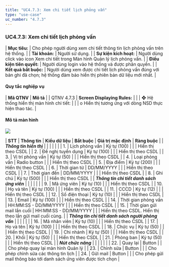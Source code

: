 ```yaml
---
title: "UC4.7.3: Xem chi tiết lịch phỏng vấn"
type: "use-case"
uc_number: "4.7.3"
---
```


### UC4.7.3: Xem chi tiết lịch phỏng vấn

| **Mục tiêu:** | Cho phép người dùng xem chi tiết thông tin lịch phỏng vấn trên hệ thống. |
| **Tài khoản:** | Người sử dụng. |
| **Sự kiện kích hoạt:** | Người dùng click vào icon Xem chi tiết trong Màn hình Quản lý lịch phỏng vấn. |
| **Điều kiện tiên quyết:** | Người dùng login vào hệ thống và được phân quyền. |
| **Kết quả bắt buộc:** | Người dùng xem được chi tiết lịch phỏng vấn đúng với bản ghi đã chọn; hệ thống đảm bảo hiển thị phiên bản dữ liệu mới nhất. |

#### Quy tắc nghiệp vụ

| **Mã QTNV** | **Mô tả** |
| QTNV 4.7.3 | **Screen Displaying Rules:** |
|  | ❖ Hệ thống hiển thị màn hình chi tiết: |
|  | o Hiển thị tương ứng với dòng NSD thực hiện thao tác. |

#### Mô tả màn hình

![](media/image73.png)

| **STT** | **Thông tin** | **Kiểu dữ liệu** | **Bắt buộc** | **Giá trị mặc định** | **Ràng buộc** |
| ***Thông tin hiển thị*** |  |  |  |  |  |
| 1\. | Lịch phỏng vấn | Ký tự (100) |  |  | Hiển thị theo CSDL |
| 2\. | Đề nghị tuyển dụng | Ký tự (100) |  |  | Hiển thị theo CSDL |
| 3\. | Vị trí phỏng vấn | Ký tự (50) |  |  | Hiển thị theo CSDL |
| 4\. | Loại phỏng vấn | Radio button |  |  | Hiển thị theo CSDL |
| 5\. | Địa điểm | Ký tự (200) |  |  | Hiển thị theo CSDL |
| 6\. | Thời gian từ | DD/MM/YYYY |  |  | Hiển thị theo CSDL |
| 7\. | Thời gian đến | DD/MM/YYYY |  |  | Hiển thị theo CSDL |
| 8\. | Ghi chú | Ký tự (500) |  |  | Hiển thị theo CSDL |
| ***Thông tin chi tiết danh sách ứng viên*** |  |  |  |  |  |
| 9\. | Mã ứng viên | Ký tự (10) |  |  | Hiển thị theo CSDL |
| 10\. | Họ và tên | Ký tự (100) |  |  | Hiển thị theo CSDL |
| 11\. | CCCD | Ký tự (12) |  |  | Hiển thị theo CSDL |
| 12\. | Số điện thoại | Ký tự (10) |  |  | Hiển thị theo CSDL |
| 13\. | Email | Ký tự (100) |  |  | Hiển thị theo CSDL |
| 14\. | Thời gian phỏng vấn | HH:MM:SS - DD/MM/YYYY |  |  | Hiển thị theo CSDL |
| 15\. | Thời gian gửi mail lần cuối | HH:MM:SS - DD/MM/YYYY |  |  | Hiển thị theo CSDL. Hiển thị theo lần gửi mail cuối cùng. |
| ***Thông tin chi tiết danh sách người phỏng vấn*** |  |  |  |  |  |
| 16\. | Mã nhân viên | Ký tự (10) |  |  | Hiển thị theo CSDL |
| 17\. | Họ và tên | Ký tự (100) |  |  | Hiển thị theo CSDL |
| 18\. | Chức vụ | Ký tự (50) |  |  | Hiển thị theo CSDL |
| 19\. | Chi nhánh | Ký tự (50) |  |  | Hiển thị theo CSDL |
| 20\. | Khối | Ký tự (50) |  |  | Hiển thị theo CSDL |
| 21\. | Phòng ban | Ký tự (50) |  |  | Hiển thị theo CSDL |
| ***Nút chức năng*** |  |  |  |  |  |
| 22\. | Quay lại | Button |  |  | Cho phép quay lại màn hình Quản lý |
| 23\. | Chỉnh sửa | Button |  |  | Cho phép chỉnh sửa các thông tin lịch |
| 24\. | Gửi mail | Button |  |  | Cho phép gửi mail thông báo tới danh sách ứng viên được tích chọn |
